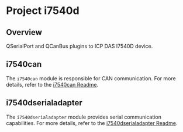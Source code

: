 # Project i7540d

## Overview

QSerialPort and QCanBus plugins to ICP DAS I7540D device.

## i7540can

The `i7540can` module is responsible for CAN communication. 
For more details, refer to the [i7540can Readme](../master/i7540can/README.md).

## i7540dserialadapter

The `i7540dserialadapter` module provides serial communication capabilities. 
For more details, refer to the [i7540dserialadapter Readme](../master/i7540dserialadapter/README.md).

